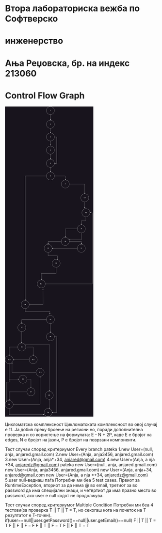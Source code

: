 # Втора лабораториска вежба по Софтверско
# инженерство
# Ања Реџовска, бр. на индекс 213060
# Control Flow Graph
![Image](SILab2.drawio.png)

Цикломатска комплексност
Цикломатската комплексност во овој случај е 11. Ја добив преку броење на региони но, поради дополнителна проверка и со користење на формулата: E - N + 2P, каде E е бројот на edges, N е бројот на јазли, P е бројот на поврзани компоненти.

Тест случаи според критериумот Every branch
pateka 1.new User=(null, anja, anjared.gmail.com) 2.new User=(Anja, anja3456, anjared.gmail.com) 3.new User=(Anja, anja*+34, anjared@gmail.com) 4.new User=(Anja, a nja +34, anjaredz@gmail.com) pateka new User=(null, anja, anjared.gmail.com) new User=(Anja, anja3456, anjared.gmail.com) new User=(Anja, anja+34, anjared@gmail.com new User=(Anja, a nja *+34, anjaredz@gmail.com) 5.user null-веднаш паѓа
Потребни ми беа 5 test cases. Првиот за RuntimeException, вториот за да нема @ во email, третиот за во password да има специјални знаци, и четвртиот да има празно место во password, ако user e null кодот не продолжува.

Тест случаи според критериумот Multiple Condition
Потребни ми беа 4 тестови(за проверка Т || T || T = T, но секогаш кога на почеток на Т резултатот е Т-точен). if(user==null||user.getPassword()==null||user.getEmail()==null) F || T || T = T F || F || F = F F || T || F = T F || F || T = T
